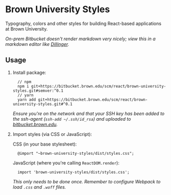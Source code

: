 # Brown University Styles

Typography, colors and other styles for building React-based applications at Brown University.

_On-prem Bitbucket doesn't render markdown very nicely; view this in a markdown editor like [Dillinger](https://dillinger.io/)._

## Usage

1. Install package:

   ```
     // npm
     npm i git+https://bitbucket.brown.edu/scm/react/brown-university-styles.git#semver:^0.1
     // yarn
     yarn add git+https://bitbucket.brown.edu/scm/react/brown-university-styles.git#^0.1
   ```

   _Ensure you're on the network and that your SSH key has been added to the ssh-agent (`ssh-add ~/.ssh/id_rsa`) and uploaded to [bitbucket.brown.edu](https://bitbucket.brown.edu/plugins/servlet/ssh/account/keys)._

2. Import styles (via CSS or JavaScript):

   CSS (in your base stylesheet):

   ```
     @import "~brown-university-styles/dist/styles.css";
   ```

   JavaScript (where you're calling `ReactDOM.render`):

   ```
     import 'brown-university-styles/dist/styles.css';
   ```

   _This only needs to be done once. Remember to configure Webpack to load `.css` and `.woff` files._
